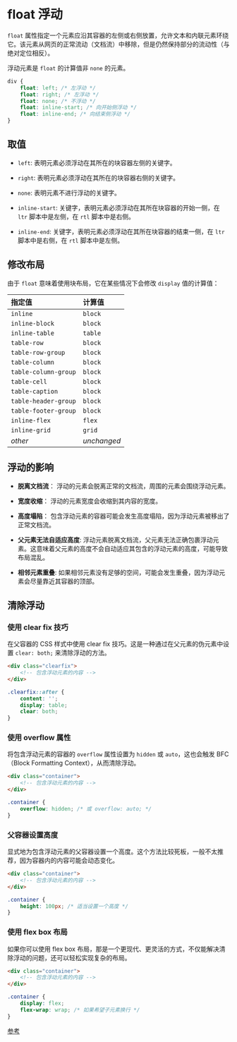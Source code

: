 # float 浮动

`float` 属性指定一个元素应沿其容器的左侧或右侧放置，允许文本和内联元素环绕它。该元素从网页的正常流动（文档流）中移除，但是仍然保持部分的流动性（与绝对定位相反）。

<script setup>
import FloatDemo from "./components/float-demo.vue";
</script>

<FloatDemo />

浮动元素是 `float` 的计算值非 `none` 的元素。

```css
div {
	float: left; /* 左浮动 */
	float: right; /* 左浮动 */
	float: none; /* 不浮动 */
	float: inline-start; /* 向开始侧浮动 */
	float: inline-end; /* 向结束侧浮动 */
}
```

## 取值

-   `left`: 表明元素必须浮动在其所在的块容器左侧的关键字。

-   `right`: 表明元素必须浮动在其所在的块容器右侧的关键字。

-   `none`: 表明元素不进行浮动的关键字。

-   `inline-start`: 关键字，表明元素必须浮动在其所在块容器的开始一侧，在 `ltr` 脚本中是左侧，在 `rtl` 脚本中是右侧。

-   `inline-end`: 关键字，表明元素必须浮动在其所在块容器的结束一侧，在 `ltr` 脚本中是右侧，在 `rtl` 脚本中是左侧。

## 修改布局

由于 `float` 意味着使用块布局，它在某些情况下会修改 `display` 值的计算值：

| 指定值               | 计算值      |
| :------------------- | :---------- |
| `inline`             | `block`     |
| `inline-block`       | `block`     |
| `inline-table`       | `table`     |
| `table-row`          | `block`     |
| `table-row-group`    | `block`     |
| `table-column`       | `block`     |
| `table-column-group` | `block`     |
| `table-cell`         | `block`     |
| `table-caption`      | `block`     |
| `table-header-group` | `block`     |
| `table-footer-group` | `block`     |
| `inline-flex`        | `flex`      |
| `inline-grid`        | `grid`      |
| _other_              | _unchanged_ |

## 浮动的影响

-   **脱离文档流**： 浮动的元素会脱离正常的文档流，周围的元素会围绕浮动元素。

-   **宽度收缩**： 浮动的元素宽度会收缩到其内容的宽度。

-   **高度塌陷**： 包含浮动元素的容器可能会发生高度塌陷，因为浮动元素被移出了正常文档流。

-   **父元素无法自适应高度**: 浮动元素脱离文档流，父元素无法正确包裹浮动元素。这意味着父元素的高度不会自动适应其包含的浮动元素的高度，可能导致布局混乱。

-   **相邻元素重叠**: 如果相邻元素没有足够的空间，可能会发生重叠，因为浮动元素会尽量靠近其容器的顶部。

## 清除浮动

### 使用 clear fix 技巧

在父容器的 CSS 样式中使用 clear fix 技巧。这是一种通过在父元素的伪元素中设置 `clear: both;` 来清除浮动的方法。

```html
<div class="clearfix">
	<!-- 包含浮动元素的内容 -->
</div>
```

```css
.clearfix::after {
	content: '';
	display: table;
	clear: both;
}
```

### 使用 overflow 属性

将包含浮动元素的容器的 `overflow` 属性设置为 `hidden` 或 `auto`，这也会触发 BFC（Block Formatting Context），从而清除浮动。

```html
<div class="container">
	<!-- 包含浮动元素的内容 -->
</div>
```

```css
.container {
	overflow: hidden; /* 或 overflow: auto; */
}
```

### 父容器设置高度

显式地为包含浮动元素的父容器设置一个高度。这个方法比较死板，一般不太推荐，因为容器内的内容可能会动态变化。

```html
<div class="container">
	<!-- 包含浮动元素的内容 -->
</div>
```

```css
.container {
	height: 100px; /* 适当设置一个高度 */
}
```

### 使用 flex box 布局

如果你可以使用 flex box 布局，那是一个更现代、更灵活的方式，不仅能解决清除浮动的问题，还可以轻松实现复杂的布局。

```html
<div class="container">
	<!-- 包含浮动元素的内容 -->
</div>
```

```css
.container {
	display: flex;
	flex-wrap: wrap; /* 如果希望子元素换行 */
}
```

[参考](https://developer.mozilla.org/zh-CN/docs/Web/CSS/float)

